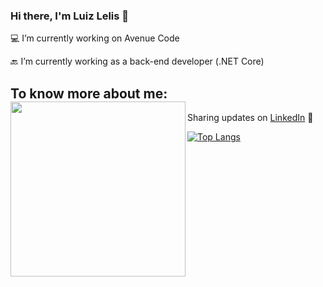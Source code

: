 ### Hi there, I'm Luiz Lelis 👋

💻 I’m currently working on Avenue Code

🔙 I’m currently working as a back-end developer (.NET Core)

## To know more about me: <a><img align="left" width="280" height="280" src="https://github.com/luizhlelis/luizhlelis/blob/master/lelis_octocat.jpeg?raw=true"></a> 
Sharing updates on <a href="https://www.linkedin.com/in/luizhlelis/">LinkedIn</a> 💼


[![Top Langs](https://github-readme-stats.vercel.app/api/top-langs/?username=luizhlelis&layout=compact)](https://github.com/anuraghazra/github-readme-stats)
